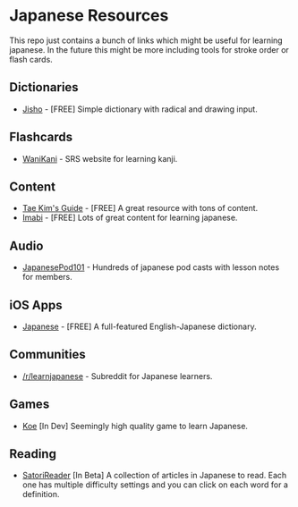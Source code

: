 # Japanese Resources

This repo just contains a bunch of links which might be useful for learning japanese. In the future this might be more including tools for stroke order or flash cards.

## Dictionaries

* [Jisho](http://jisho.org/) - [FREE] Simple dictionary with radical and drawing input.

## Flashcards

* [WaniKani](https://www.wanikani.com/) - SRS website for learning kanji.

## Content

* [Tae Kim's Guide](http://www.guidetojapanese.org/learn/) - [FREE] A great resource with tons of content.
* [Imabi](http://www.imabi.net/) - [FREE] Lots of great content for learning japanese.


## Audio

* [JapanesePod101](http://www.japanesepod101.com/) - Hundreds of japanese pod casts with lesson notes for members.

## iOS Apps

* [Japanese](https://itunes.apple.com/us/app/japanese/id290664053?mt=8) - [FREE] A full-featured English-Japanese dictionary.

## Communities

* [/r/learnjapanese](https://www.reddit.com/r/learnjapanese) - Subreddit for Japanese learners.

## Games

* [Koe](https://www.kickstarter.com/projects/297265509/koe-a-jrpg-with-japanese-at-the-core-of-gameplay/description) [In Dev] Seemingly high quality game to learn Japanese.

## Reading

* [SatoriReader](http://satorireader.com/) [In Beta] A collection of articles in Japanese to read. Each one has multiple difficulty settings and you can click on each word for a definition.